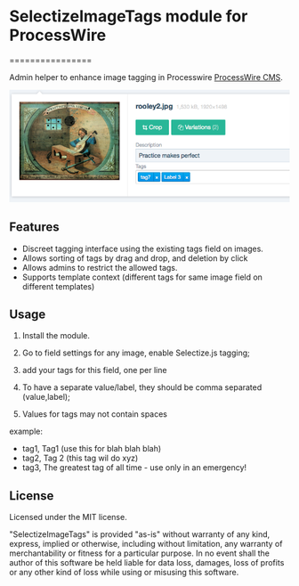 # SelectizeImageTags module for ProcessWire
================

Admin helper to enhance image tagging in Processwire [ProcessWire CMS](http://processwire.com/).

!["Screenshot showing the interface of SelectizeImageTags"](https://github.com/outflux3/SelectizeImageTags/raw/master/screen.png)


## Features

- Discreet tagging interface using the existing tags field on images.
- Allows sorting of tags by drag and drop, and deletion by click
- Allows admins to restrict the allowed tags.
- Supports template context (different tags for same image field on different templates)

## Usage

1. Install the module.

2. Go to field settings for any image, enable Selectize.js tagging;
3. add your tags for this field, one per line
4. To have a separate value/label, they should be comma separated (value,label);
5. Values for tags may not contain spaces

example:
- tag1, Tag1 (use this for blah blah blah)
- tag2, Tag 2 (this tag wil do xyz)
- tag3, The greatest tag of all time - use only in an emergency!


## License

Licensed under the MIT license.

"SelectizeImageTags" is provided "as-is" without warranty of any kind, express, implied or otherwise, including without limitation, any warranty of merchantability or fitness for a particular purpose. In no event shall the author of this software be held liable for data loss, damages, loss of profits or any other kind of loss while using or misusing this software.
